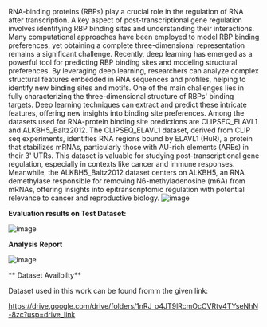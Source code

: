 RNA-binding proteins (RBPs) play a crucial role in the regulation of RNA after transcription. A key 
aspect of post-transcriptional gene regulation involves identifying RBP binding sites and understanding 
their interactions. Many computational approaches have been employed to model RBP binding 
preferences, yet obtaining a complete three-dimensional representation remains a significant challenge. 
Recently, deep learning has emerged as a powerful tool for predicting RBP binding sites and modeling 
structural preferences. By leveraging deep learning, researchers can analyze complex structural features 
embedded in RNA sequences and profiles, helping to identify new binding sites and motifs. One of the 
main challenges lies in fully characterizing the three-dimensional structure of RBPs' binding targets. 
Deep learning techniques can extract and predict these intricate features, offering new insights into 
binding site preferences. Among the datasets used for RNA-protein binding site predictions are 
CLIPSEQ_ELAVL1 and ALKBH5_Baltz2012. The CLIPSEQ_ELAVL1 dataset, derived from CLIP
seq experiments, identifies RNA regions bound by ELAVL1 (HuR), a protein that stabilizes mRNAs, 
particularly those with AU-rich elements (AREs) in their 3' UTRs. This dataset is valuable for studying 
post-transcriptional gene regulation, especially in contexts like cancer and immune responses. 
Meanwhile, the ALKBH5_Baltz2012 dataset centers on ALKBH5, an RNA demethylase responsible 
for removing N6-methyladenosine (m6A) from mRNAs, offering insights into epitranscriptomic 
regulation with potential relevance to cancer and reproductive biology. 
![image](https://github.com/user-attachments/assets/fc4aac5a-6a0f-494c-9182-4a0f58286d55)

**Evaluation results on Test Dataset:**

![image](https://github.com/user-attachments/assets/d5257a7e-3046-4b74-92ab-bcf57b66585b)

**Analysis Report**

![image](https://github.com/user-attachments/assets/7b277d45-7a76-4593-938d-53d8cae7df29)

** Dataset Availbilty**

Dataset used in this work can be found fromm the given link:

https://drive.google.com/drive/folders/1nRJ_o4JT9lRcmOcCVRtv4TYseNhN-8zc?usp=drive_link


